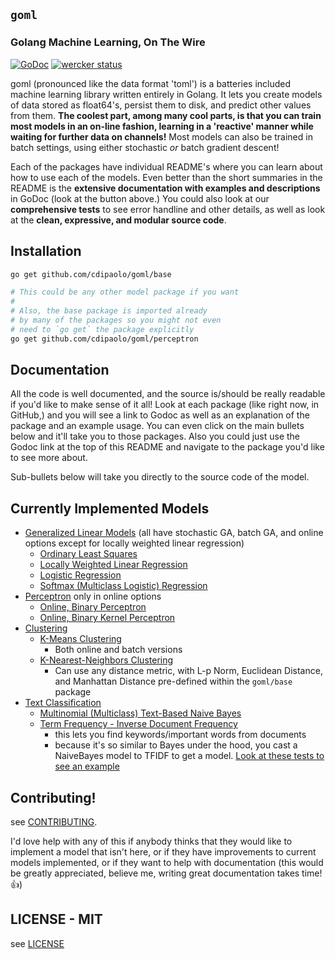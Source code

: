 ## `goml`
### Golang Machine Learning, On The Wire

[![GoDoc](https://godoc.org/github.com/cdipaolo/goml?status.svg)](https://godoc.org/github.com/cdipaolo/goml)
[![wercker status](https://app.wercker.com/status/50a8cfa6170784809e3308941212cef4/s "wercker status")](https://app.wercker.com/project/bykey/50a8cfa6170784809e3308941212cef4)

goml (pronounced like the data format 'toml') is a batteries included machine learning library written entirely in Golang. It lets you create models of data stored as float64's, persist them to disk, and predict other values from them. **The coolest part, among many cool parts, is that you can train most models in an on-line fashion, learning in a 'reactive' manner while waiting for further data on channels!** Most models can also be trained in batch settings, using either stochastic _or_ batch gradient descent!

Each of the packages have individual README's where you can learn about how to use each of the models. Even better than the short summaries in the README is the **extensive documentation with examples and descriptions** in GoDoc (look at the button above.) You could also look at our **comprehensive tests** to see error handline and other details, as well as look at the **clean, expressive, and modular source code**.

## Installation

```bash
go get github.com/cdipaolo/goml/base

# This could be any other model package if you want
#
# Also, the base package is imported already
# by many of the packages so you might not even
# need to `go get` the package explicitly
go get github.com/cdipaolo/goml/perceptron
```

## Documentation

All the code is well documented, and the source is/should be really readable if you'd like to make sense of it all! Look at each package (like right now, in GitHub,) and you will see a link to Godoc as well as an explanation of the package and an example usage. You can even click on the main bullets below and it'll take you to those packages. Also you could just use the Godoc link at the top of this README and navigate to the package you'd like to see more about.

Sub-bullets below will take you directly to the source code of the model.

## Currently Implemented Models

- [Generalized Linear Models](linear/) (all have stochastic GA, batch GA, and online options except for locally weighted linear regression)
  * [Ordinary Least Squares](linear/linear.go)
  * [Locally Weighted Linear Regression](linear/local_linear.go)
  * [Logistic Regression](linear/logistic.go)
  * [Softmax (Multiclass Logistic) Regression](linear/softmax.go)
- [Perceptron](perceptron/) only in online options
  * [Online, Binary Perceptron](perceptron/perceptron.go)
  * [Online, Binary Kernel Perceptron](perceptron/kernel_perceptron.go)
- [Clustering](cluster/)
  * [K-Means Clustering](cluster/kmeans.go)
  	* Both online and batch versions
  * [K-Nearest-Neighbors Clustering](cluster/knn.go)
  	* Can use any distance metric, with L-p Norm, Euclidean Distance, and Manhattan Distance pre-defined within the `goml/base` package
- [Text Classification](text/)
  * [Multinomial (Multiclass) Text-Based Naive Bayes](text/bayes.go)
  * [Term Frequency - Inverse Document Frequency](text/tfidf.go)
    * this lets you find keywords/important words from documents
    * because it's so similar to Bayes under the hood, you cast a NaiveBayes model to TFIDF to get a model. [Look at these tests to see an example](text/tfidf_test.go)

## Contributing!

see [CONTRIBUTING](CONTRIBUTING.md).

I'd love help with any of this if anybody thinks that they would like to implement a model that isn't here, or if they have improvements to current models implemented, or if they want to help with documentation (this would be greatly appreciated, believe me, writing great documentation takes time! :+1:)

## LICENSE - MIT

see [LICENSE](LICENSE)

